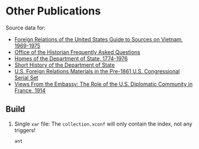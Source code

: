 # Other Publications

Source data for:

- [Foreign Relations of the United States Guide to Sources on Vietnam, 1969-1975](https://history.state.gov/historicaldocuments/guide-to-sources-on-vietnam-1969-1975)
- [Office of the Historian Frequently Asked Questions](https://history.state.gov/about/faq)
- [Homes of the Department of State, 1774-1976](https://history.state.gov/departmenthistory/buildings)
- [Short History of the Department of State](https://history.state.gov/departmenthistory/short-history)
- [U.S. Foreign Relations Materials in the Pre-1861 U.S. Congressional Serial Set](https://history.state.gov/historicaldocuments/pre-1861/serial-set)
- [Views From the Embassy: The Role of the U.S. Diplomatic Community in France, 1914](https://history.state.gov/departmenthistory/wwi)

## Build

1. Single `xar` file: The `collection.xconf` will only contain the index, not any triggers!
    ```shell
    ant
    ```
